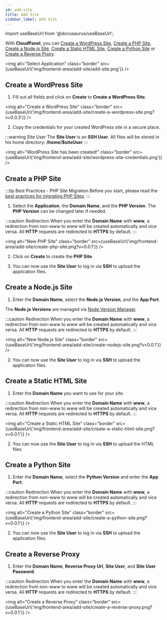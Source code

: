 ```yaml
---
id: add-site
title: Add Site
sidebar_label: Add Site
---
```


import useBaseUrl from '@docusaurus/useBaseUrl';

With **CloudPanel**, you can [Create a WordPress Site](#create-a-wordpress-site), [Create a PHP Site](#create-a-php-site),
[Create a Node.js Site](#create-a-nodejs-site), [Create a Static HTML Site](#create-a-static-html-site), [Create a Python Site](#create-a-python-site) 
or [Create a Reverse Proxy](#create-a-reverse-proxy).

<img alt="Select Application" class="border" src={useBaseUrl('img/frontend-area/add-site/add-site.png')} />

## Create a WordPress Site

1. Fill out all fields and click on **Create** to **Create a WordPress Site**.

<img alt="Create a WordPress Site" class="border" src={useBaseUrl('img/frontend-area/add-site/create-a-wordpress-site.png?v=0.0.3')} />

2. Copy the credentials for your created WordPress site in a secure place.

:::warning Site User
The **Site User** is an **SSH User**. All files will be stored in his home directory: **/home/$siteUser**
:::

<img alt="WordPress Site has been created!" class="border" src={useBaseUrl('img/frontend-area/add-site/wordpress-site-credentials.png')} />

## Create a PHP Site

:::tip Best Practices - PHP Site Migration
Before you start, please read the [best practices for migrating PHP Sites](../../guides/best-practices/migration/php-site/).
:::

1. Select the **Application**, the **Domain Name**, and the **PHP Version**. The **PHP Version** can be changed later if needed.

:::caution Redirection
When you enter the **Domain Name** with **www**, a redirection from non-www to www will be created automatically and vice versa.
All **HTTP** requests are redirected to **HTTPS** by default.
:::

<img alt="New PHP Site" class="border" src={useBaseUrl('img/frontend-area/add-site/create-php-site.png?v=0.0.1')} />

2. Click on **Create** to create the **PHP Site**.

3. You can now use the **Site User** to log in via **SSH** to upload the application files.

## Create a Node.js Site

1. Enter the **Domain Name**, select the **Node.js Version**, and the **App Port**.

The **Node.js Versions** are managed via [Node Version Manager](https://github.com/nvm-sh/nvm).

:::caution Redirection
When you enter the **Domain Name** with **www**, a redirection from non-www to www will be created automatically and vice versa.
All **HTTP** requests are redirected to **HTTPS** by default.
:::

<img alt="New Node.js Site" class="border" src={useBaseUrl('img/frontend-area/add-site/create-nodejs-site.png?v=0.0.1')} />

2. You can now use the **Site User** to log in via **SSH** to upload the application files.

## Create a Static HTML Site

1. Enter the **Domain Name** you want to use for your site.

:::caution Redirection
When you enter the **Domain Name** with **www**, a redirection from non-www to www will be created automatically and vice versa.
All **HTTP** requests are redirected to **HTTPS** by default.
:::

<img alt="Create a Static HTML Site" class="border" src={useBaseUrl('img/frontend-area/add-site/create-a-static-html-site.png?v=0.0.1')} />

2. You can now use the **Site User** to log in via **SSH** to upload the HTML files.

## Create a Python Site

1. Enter the **Domain Name**, select the **Python Version** and enter the **App Port**.

:::caution Redirection
When you enter the **Domain Name** with **www**, a redirection from non-www to www will be created automatically and vice versa.
All **HTTP** requests are redirected to **HTTPS** by default.
:::

<img alt="Create a Python Site" class="border" src={useBaseUrl('img/frontend-area/add-site/create-a-python-site.png?v=0.0.1')} />

2. You can now use the **Site User** to log in via **SSH** to upload the application files.

## Create a Reverse Proxy

1. Enter the **Domain Name**, **Reverse Proxy Url**, **Site User**, and **Site User Password**.

:::caution Redirection
When you enter the **Domain Name** with **www**, a redirection from non-www to www will be created automatically and vice versa.
All **HTTP** requests are redirected to **HTTPS** by default.
:::

<img alt="Create a Reverse Proxy" class="border" src={useBaseUrl('img/frontend-area/add-site/create-a-reverse-proxy.png?v=0.0.1')} />

